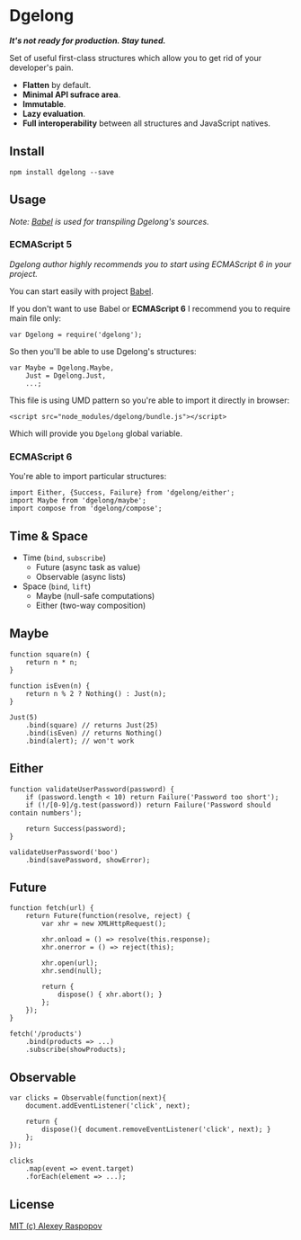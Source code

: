 # Dgelong

***It's not ready for production. Stay tuned.***

Set of useful first-class structures which allow you to get rid of your developer's pain.

 * **Flatten** by default.
 * **Minimal API sufrace area**.
 * **Immutable**.
 * **Lazy evaluation**.
 * **Full interoperability** between all structures and JavaScript natives.

## Install

	npm install dgelong --save

## Usage

*Note: [Babel](https://babeljs.io/) is used for transpiling Dgelong's sources.*

### ECMAScript 5

*Dgelong author highly recommends you to start using ECMAScript 6 in your project.*

You can start easily with project [Babel](https://babeljs.io/).

If you don't want to use Babel or **ECMAScript 6** I recommend you to require main file only:

	var Dgelong = require('dgelong');

So then you'll be able to use Dgelong's structures:

	var Maybe = Dgelong.Maybe,
		Just = Dgelong.Just,
		...;

This file is using UMD pattern so you're able to import it directly in browser:

	<script src="node_modules/dgelong/bundle.js"></script>

Which will provide you `Dgelong` global variable.

### ECMAScript 6

You're able to import particular structures:

	import Either, {Success, Failure} from 'dgelong/either';
	import Maybe from 'dgelong/maybe';
	import compose from 'dgelong/compose';

## Time & Space

 - Time (`bind`, `subscribe`)
   - Future (async task as value)
   - Observable (async lists)
 - Space (`bind`, `lift`)
   - Maybe (null-safe computations)
   - Either (two-way composition)

## Maybe

	function square(n) {
	    return n * n;
	}

	function isEven(n) {
	    return n % 2 ? Nothing() : Just(n);
	}

	Just(5)
	    .bind(square) // returns Just(25)
	    .bind(isEven) // returns Nothing()
	    .bind(alert); // won't work

## Either

	function validateUserPassword(password) {
	    if (password.length < 10) return Failure('Password too short');
	    if (!/[0-9]/g.test(password)) return Failure('Password should contain numbers');

	    return Success(password);
	}

	validateUserPassword('boo')
	    .bind(savePassword, showError);

## Future

	function fetch(url) {
		return Future(function(resolve, reject) {
			var xhr = new XMLHttpRequest();

			xhr.onload = () => resolve(this.response);
			xhr.onerror = () => reject(this);

			xhr.open(url);
			xhr.send(null);

			return {
				dispose() { xhr.abort(); }
			};
		});
	}

	fetch('/products')
		.bind(products => ...)
		.subscribe(showProducts);

## Observable

	var clicks = Observable(function(next){
		document.addEventListener('click', next);

		return {
			dispose(){ document.removeEventListener('click', next); }
		};
	});

	clicks
		.map(event => event.target)
		.forEach(element => ...);

## License

[MIT (c) Alexey Raspopov](./LICENSE)
